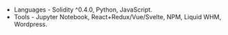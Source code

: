 # 
- Languages - Solidity ^0.4.0, Python, JavaScript.
- Tools - Jupyter Notebook, React+Redux/Vue/Svelte, NPM, Liquid WHM, Wordpress.

<!---
ChristianGobin/ChristianGobin is a ✨ special ✨ repository because its `README.md` (this file) appears on your GitHub profile.
You can click the Preview link to take a look at your changes.
--->
